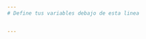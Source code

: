 ```yaml
---
# Define tus variables debajo de esta linea


---
```


<!-- Define tus componentes aquí-->

<div>
<about-01></about-01>
<about-02></about-02>
<about-03></about-03>
<about-04></about-04>
<service-01></service-01>
<service-02></service-02>
<service-03></service-03>
<service-04></service-04>
<service-05></service-05>
<service-06></service-06>
<service-07></service-07>
<service-08></service-08>
<service-09></service-09>
<service-10></service-10>
<service-11></service-11>

</div>